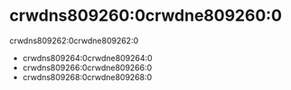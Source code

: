 # crwdns809260:0crwdne809260:0

<p class="description">crwdns809262:0crwdne809262:0</p>

- crwdns809264:0crwdne809264:0
- crwdns809266:0crwdne809266:0
- crwdns809268:0crwdne809268:0